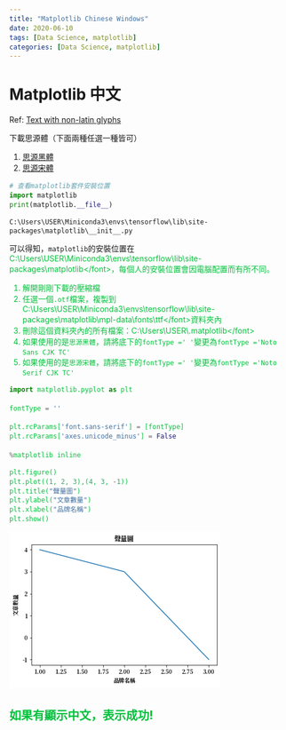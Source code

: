 ```yaml
---
title: "Matplotlib Chinese Windows"
date: 2020-06-10
tags: [Data Science, matplotlib]
categories: [Data Science, matplotlib]
---
```


# Matplotlib 中文

Ref: [Text with non-latin glyphs](https://matplotlib.org/3.1.0/tutorials/text/text_props.html#text-with-non-latin-glyphs)

下載思源體（下面兩種任選一種皆可）

1. [思源黑體](https://noto-website-2.storage.googleapis.com/pkgs/NotoSansCJKtc-hinted.zip)
2. [思源宋體](https://noto-website-2.storage.googleapis.com/pkgs/NotoSerifCJKtc-hinted.zip)


```python
# 查看matplotlib套件安裝位置
import matplotlib
print(matplotlib.__file__)
```

    C:\Users\USER\Miniconda3\envs\tensorflow\lib\site-packages\matplotlib\__init__.py


可以得知，`matplotlib`的安裝位置在<font color=03c03c>C:\Users\USER\Miniconda3\envs\tensorflow\lib\site-packages\matplotlib\</font>，每個人的安裝位置會因電腦配置而有所不同。
1. 解開剛剛下載的壓縮檔
2. 任選一個`.otf`檔案，複製到<font color=03c03c>C:\Users\USER\Miniconda3\envs\tensorflow\lib\site-packages\matplotlib\mpl-data\fonts\ttf\</font>資料夾內
3. 刪除這個資料夾內的所有檔案：<font color=03c03c>C:\Users\USER\\.matplotlib\</font>
4. 如果使用的是`思源黑體`，請將底下的`fontType =' '`變更為`fontType ='Noto Sans CJK TC'`
5. 如果使用的是`思源宋體`，請將底下的`fontType =' '`變更為`fontType ='Noto Serif CJK TC'`


```python
import matplotlib.pyplot as plt

fontType = ''

plt.rcParams['font.sans-serif'] = [fontType] 
plt.rcParams['axes.unicode_minus'] = False

%matplotlib inline
```


```python
plt.figure()
plt.plot((1, 2, 3),(4, 3, -1))
plt.title("聲量圖")
plt.ylabel("文章數量")
plt.xlabel("品牌名稱") 
plt.show()
```


![png](matplotlib_chinese_windows_files/matplotlib_chinese_windows_4_0.png)


## 如果有顯示中文，表示成功!
